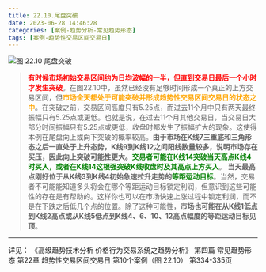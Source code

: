 ```yaml
---
title: 22.10.尾盘突破
date: 2023-06-28 14:46:28
categories: [案例-趋势分析-常见趋势形态]
tags: [案例-趋势性交易区间交易日]
---
```



![图 22.10 尾盘突破](https://objectstorage.us-phoenix-1.oraclecloud.com/n/axdikqaqm3dc/b/bucket1/o/pa-price-charts%2Ftrends%2Fc22%2FSlide10.JPG)

>
> <font color="red">**有时候市场初始交易区间约为日均波幅的一半，但直到交易日最后一个小时才发生突破**</font>。在图22.10中，虽然已经没有足够时间形成一个真正的上方交易区间，但<font color="orange">**市场全天都处于可能突破并形成趋势性交易区间交易日的状态之中**</font>。在突破之前，交易区间高度只有5.25点，而过去11个月中只有两天最终振幅只有5.25点或更低。也就是说，在过去11个月其他交易日，当交易日大部分时间振幅只有5.25点或更低，收盘时都发生了振幅扩大的现象。这使得本例在尾盘向上或向下突破的概率较高。**由于市场在K线7三重底和三角形态之后一直处于上升态势，K线9到K线12之间阳线数量较多，说明市场存在买压，因此向上突破可能性更大。**<font color="green">**交易者可能在K线14突破当天高点K线4时买入，或者在K线14这根强突破K线收盘时及其高点上方买入**</font>。
> **当天最高点刚好位于从K线3到K线4初始急速拉升走势的**<font color="green">**等距运动目标**</font>。当然，交易者不可能能知道多头将会在哪个等距运动目标锁定利润，但意识到这些可能性的存在是有帮助的。这样你也可以在市场快速上涨过程中锁定利润，而不是在下跌之后低几个点的位置。除了这种可能性，**市场也可能在从K线1低点到K线2高点或从K线5低点到K线4、6、10、12高点幅度的等距运动目标见顶**。
>

---
详见：
《高级趋势技术分析 价格行为交易系统之趋势分析》
第四篇 常见趋势形态
第22章 趋势性交易区间交易日
第10个案例（图 22.10）
第334-335页
